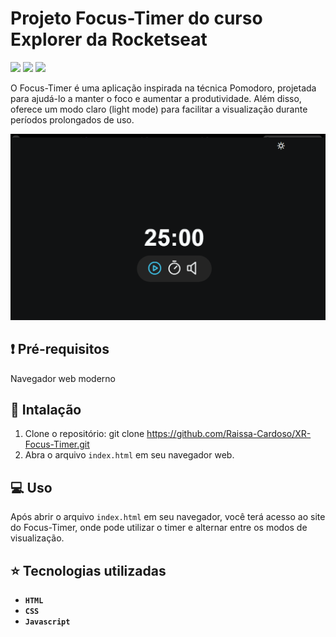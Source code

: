 # Projeto Focus-Timer do curso Explorer da Rocketseat
<p>
    <img src="http://img.shields.io/static/v1?label=LICENSE&message=MIT&color=green"/>
    <img src="http://img.shields.io/static/v1?label=VERSION&message=2.0&color=blue"/>
    <img src="http://img.shields.io/static/v1?label=STATUS&message=DEPLOY&color=orange"/>
</p>

O Focus-Timer é uma aplicação inspirada na técnica Pomodoro, projetada para ajudá-lo a manter o foco e aumentar a produtividade. Além disso, oferece um modo claro (light mode) para facilitar a visualização durante períodos prolongados de uso.

![Imagem do página inicial do projeto](./assets/XR-FocusTimer.png)

## :exclamation: Pré-requisitos

Navegador web moderno

## :hammer: Intalação

1. Clone o repositório: git clone https://github.com/Raissa-Cardoso/XR-Focus-Timer.git
2. Abra o arquivo `index.html` em seu navegador web.

## :computer: Uso

Após abrir o arquivo `index.html` em seu navegador, você terá acesso ao site do Focus-Timer, onde pode utilizar o timer e alternar entre os modos de visualização.

## :star: Tecnologias utilizadas

- **`HTML`**
- **`CSS`**
- **`Javascript`**
